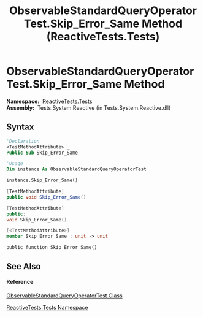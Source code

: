 ﻿---
title: ObservableStandardQueryOperatorTest.Skip_Error_Same Method  (ReactiveTests.Tests)
TOCTitle: Skip_Error_Same Method
ms:assetid: M:ReactiveTests.Tests.ObservableStandardQueryOperatorTest.Skip_Error_Same
ms:mtpsurl: https://msdn.microsoft.com/en-us/library/reactivetests.tests.observablestandardqueryoperatortest.skip_error_same(v=VS.103)
ms:contentKeyID: 36619252
ms.date: 06/28/2011
mtps_version: v=VS.103
f1_keywords:
- ReactiveTests.Tests.ObservableStandardQueryOperatorTest.Skip_Error_Same
dev_langs:
- CSharp
- JScript
- VB
- FSharp
- c++
---

# ObservableStandardQueryOperatorTest.Skip\_Error\_Same Method

**Namespace:**  [ReactiveTests.Tests](hh289046\(v=vs.103\).md)  
**Assembly:**  Tests.System.Reactive (in Tests.System.Reactive.dll)

## Syntax

``` vb
'Declaration
<TestMethodAttribute> _
Public Sub Skip_Error_Same
```

``` vb
'Usage
Dim instance As ObservableStandardQueryOperatorTest

instance.Skip_Error_Same()
```

``` csharp
[TestMethodAttribute]
public void Skip_Error_Same()
```

``` c++
[TestMethodAttribute]
public:
void Skip_Error_Same()
```

``` fsharp
[<TestMethodAttribute>]
member Skip_Error_Same : unit -> unit 
```

``` jscript
public function Skip_Error_Same()
```

## See Also

#### Reference

[ObservableStandardQueryOperatorTest Class](hh288944\(v=vs.103\).md)

[ReactiveTests.Tests Namespace](hh289046\(v=vs.103\).md)

